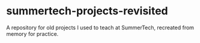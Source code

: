 # summertech-projects-revisited
A repository for old projects I used to teach at SummerTech, recreated from memory for practice.
